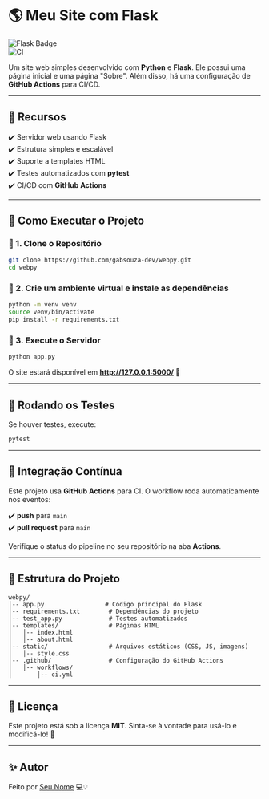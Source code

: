 # 🌎 Meu Site com Flask

![Flask Badge](https://img.shields.io/badge/Flask-Python-blue)  
![CI](https://github.com/gabsouza-dev/webpy/actions/workflows/ci.yml/badge.svg)  

Um site web simples desenvolvido com **Python** e **Flask**. Ele possui uma página inicial e uma página "Sobre". Além disso, há uma configuração de **GitHub Actions** para CI/CD.

---

## 📌 Recursos  

✔️ Servidor web usando Flask  
✔️ Estrutura simples e escalável  
✔️ Suporte a templates HTML  
✔️ Testes automatizados com **pytest**  
✔️ CI/CD com **GitHub Actions**  

---

## 🚀 Como Executar o Projeto  

### 🔹 1. Clone o Repositório  

```bash
git clone https://github.com/gabsouza-dev/webpy.git
cd webpy
```

### 🔹 2. Crie um ambiente virtual e instale as dependências  

```bash
python -m venv venv
source venv/bin/activate
pip install -r requirements.txt
```

### 🔹 3. Execute o Servidor  

```bash
python app.py
```

O site estará disponível em **http://127.0.0.1:5000/** 🎉  

---

## 🧪 Rodando os Testes  

Se houver testes, execute:

```bash
pytest
```

---

## 🔄 Integração Contínua  

Este projeto usa **GitHub Actions** para CI. O workflow roda automaticamente nos eventos:  

✔️ **push** para `main`  
✔️ **pull request** para `main`  

Verifique o status do pipeline no seu repositório na aba **Actions**.

---

## 📂 Estrutura do Projeto  

```
webpy/
│-- app.py                 # Código principal do Flask
│-- requirements.txt        # Dependências do projeto
│-- test_app.py             # Testes automatizados
│-- templates/              # Páginas HTML
│   │-- index.html
│   │-- about.html
│-- static/                 # Arquivos estáticos (CSS, JS, imagens)
│   │-- style.css
│-- .github/                # Configuração do GitHub Actions
│   │-- workflows/
│       │-- ci.yml
```

---

## 📜 Licença  

Este projeto está sob a licença **MIT**. Sinta-se à vontade para usá-lo e modificá-lo! 🚀  

---

## ✨ Autor  

Feito por [Seu Nome](https://github.com/gabsouza-dev) 💻💡